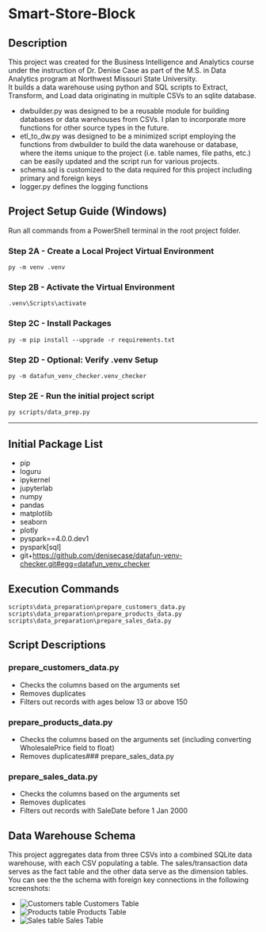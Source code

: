 # Smart-Store-Block
## Description
This project was created for the Business Intelligence and Analytics course under the instruction of Dr. Denise Case as part of the M.S. in Data Analytics program at Northwest Missouri State University.  
It builds a data warehouse using python and SQL scripts to Extract, Transform, and Load data originating in multiple CSVs to an sqlite database.
- dwbuilder.py was designed to be a reusable module for building databases or data warehouses from CSVs. I plan to incorporate more functions for other source types in the future.
- etl_to_dw.py was designed to be a minimized script employing the functions from dwbuilder to build the data warehouse or database, where the items unique to the project (i.e. table names, file paths, etc.) can be easily updated and the script run for various projects.
- schema.sql is customized to the data required for this project including primary and foreign keys
- logger.py defines the logging functions

## Project Setup Guide (Windows)

Run all commands from a PowerShell terminal in the root project folder.

### Step 2A - Create a Local Project Virtual Environment

```shell
py -m venv .venv
```

### Step 2B - Activate the Virtual Environment

```shell
.venv\Scripts\activate
```

### Step 2C - Install Packages

```shell
py -m pip install --upgrade -r requirements.txt
```

### Step 2D - Optional: Verify .venv Setup

```shell
py -m datafun_venv_checker.venv_checker
```

### Step 2E - Run the initial project script

```shell
py scripts/data_prep.py
```

-----

## Initial Package List
- pip
- loguru
- ipykernel
- jupyterlab
- numpy
- pandas
- matplotlib
- seaborn
- plotly
- pyspark==4.0.0.dev1
- pyspark[sql]
- git+https://github.com/denisecase/datafun-venv-checker.git#egg=datafun_venv_checker

## Execution Commands
```scripts\data_preparation\prepare_customers_data.py```
```scripts\data_preparation\prepare_products_data.py```
```scripts\data_preparation\prepare_sales_data.py```

## Script Descriptions

### prepare_customers_data.py
- Checks the columns based on the arguments set
- Removes duplicates
- Filters out records with ages below 13 or above 150

### prepare_products_data.py
- Checks the columns based on the arguments set (including converting WholesalePrice field to float)
- Removes duplicates### prepare_sales_data.py

### prepare_sales_data.py
- Checks the columns based on the arguments set
- Removes duplicates
- Filters out records with SaleDate before 1 Jan 2000

## Data Warehouse Schema
This project aggregates data from three CSVs into a combined SQLite data warehouse, with each CSV populating a table. The sales/transaction data serves as the fact table and the other data serve as the dimension tables.  
You can see the the schema with foreign key connections in the following screenshots:  
- ![Customers table](images/customers_table.png)  Customers Table
- ![Products table](images/products_table.png)  Products Table
- ![Sales table](images/sales_table.png)  Sales Table


